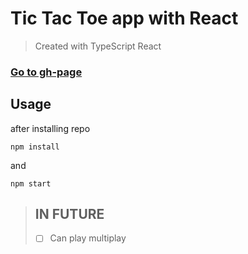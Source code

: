 # Tic Tac Toe app with React

>Created with TypeScript React

### [Go to gh-page](https://hmtcelik.github.io/tic-tac-toe/)

## Usage
after installing repo
```
npm install
```
and
```
npm start
```

> ## IN FUTURE
>- [ ] Can play multiplay
